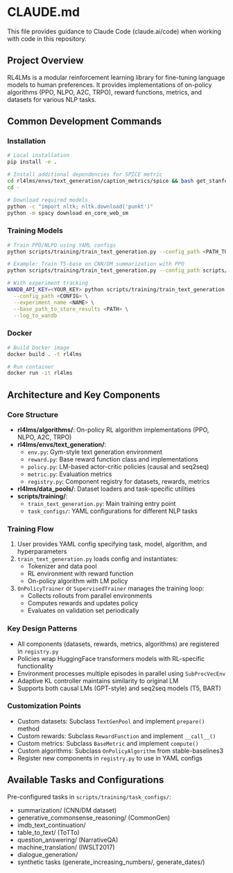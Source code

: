 # CLAUDE.md

This file provides guidance to Claude Code (claude.ai/code) when working with code in this repository.

## Project Overview
RL4LMs is a modular reinforcement learning library for fine-tuning language models to human preferences. It provides implementations of on-policy algorithms (PPO, NLPO, A2C, TRPO), reward functions, metrics, and datasets for various NLP tasks.

## Common Development Commands

### Installation
```bash
# Local installation
pip install -e .

# Install additional dependencies for SPICE metric
cd rl4lms/envs/text_generation/caption_metrics/spice && bash get_stanford_models.sh
cd -

# Download required models
python -c "import nltk; nltk.download('punkt')"
python -m spacy download en_core_web_sm
```

### Training Models
```bash
# Train PPO/NLPO using YAML configs
python scripts/training/train_text_generation.py --config_path <PATH_TO_CONFIG>

# Example: Train T5-base on CNN/DM summarization with PPO
python scripts/training/train_text_generation.py --config_path scripts/training/task_configs/summarization/t5_ppo.yml

# With experiment tracking
WANDB_API_KEY=<YOUR_KEY> python scripts/training/train_text_generation.py \
  --config_path <CONFIG> \
  --experiment_name <NAME> \
  --base_path_to_store_results <PATH> \
  --log_to_wandb
```

### Docker
```bash
# Build Docker image
docker build . -t rl4lms

# Run container
docker run -it rl4lms
```

## Architecture and Key Components

### Core Structure
- **rl4lms/algorithms/**: On-policy RL algorithm implementations (PPO, NLPO, A2C, TRPO)
- **rl4lms/envs/text_generation/**: 
  - `env.py`: Gym-style text generation environment
  - `reward.py`: Base reward function class and implementations
  - `policy.py`: LM-based actor-critic policies (causal and seq2seq)
  - `metric.py`: Evaluation metrics
  - `registry.py`: Component registry for datasets, rewards, metrics
- **rl4lms/data_pools/**: Dataset loaders and task-specific utilities
- **scripts/training/**: 
  - `train_text_generation.py`: Main training entry point
  - `task_configs/`: YAML configurations for different NLP tasks

### Training Flow
1. User provides YAML config specifying task, model, algorithm, and hyperparameters
2. `train_text_generation.py` loads config and instantiates:
   - Tokenizer and data pool
   - RL environment with reward function
   - On-policy algorithm with LM policy
3. `OnPolicyTrainer` or `SupervisedTrainer` manages the training loop:
   - Collects rollouts from parallel environments
   - Computes rewards and updates policy
   - Evaluates on validation set periodically

### Key Design Patterns
- All components (datasets, rewards, metrics, algorithms) are registered in `registry.py`
- Policies wrap HuggingFace transformers models with RL-specific functionality
- Environment processes multiple episodes in parallel using `SubProcVecEnv`
- Adaptive KL controller maintains similarity to original LM
- Supports both causal LMs (GPT-style) and seq2seq models (T5, BART)

### Customization Points
- Custom datasets: Subclass `TextGenPool` and implement `prepare()` method
- Custom rewards: Subclass `RewardFunction` and implement `__call__()`
- Custom metrics: Subclass `BaseMetric` and implement `compute()`
- Custom algorithms: Subclass `OnPolicyAlgorithm` from stable-baselines3
- Register new components in `registry.py` to use in YAML configs

## Available Tasks and Configurations
Pre-configured tasks in `scripts/training/task_configs/`:
- summarization/ (CNN/DM dataset)
- generative_commonsense_reasoning/ (CommonGen)
- imdb_text_continuation/
- table_to_text/ (ToTTo)
- question_answering/ (NarrativeQA)
- machine_translation/ (IWSLT2017)
- dialogue_generation/
- synthetic tasks (generate_increasing_numbers/, generate_dates/)